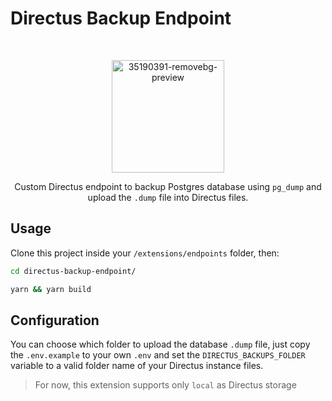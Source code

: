 # Directus Backup Endpoint

<br />
<p align="center">
  <img src="https://i.ibb.co/3dLBPqd/image-removebg-preview-4.png" alt="35190391-removebg-preview" border="0" height="180" width="180"/>
  <p align="center">
    Custom Directus endpoint to backup Postgres database using <code>pg_dump</code> and upload the <code>.dump</code> file into Directus files.
    <br />
  </p>
</p>


## Usage

Clone this project inside your `/extensions/endpoints` folder, then:

```bash
cd directus-backup-endpoint/
```


```bash
yarn && yarn build
```

## Configuration

You can choose which folder to upload the database `.dump` file, just copy the `.env.example` to your own `.env` and set the `DIRECTUS_BACKUPS_FOLDER` variable to a valid folder name of your Directus instance files.

> For now, this extension supports only `local` as Directus storage

